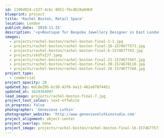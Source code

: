 ```yaml
---
id: 1196d024-c527-4cbc-8951-fbcd620a04b9
blueprint: project
title: 'Rachel Boston, Retail Space'
location: London
publish_date: '2019-11-25'
description: '<p>Boutique for Bespoke Jewellery Designer in East London</p><p>Photography: <a target="_blank" href="http://www.genevievelutkinstudio.com/">genevieve lutkin</a></p>'
images:
  - projects/rachel-boston/rachel-boston-final-1-1.jpg
  - projects/rachel-boston/rachel-boston-final-16-1574677573.jpg
  - projects/rachel-boston/rachel-boston-final-6-1574677743.jpg
  - projects/skUTxZJ7.jpeg
  - projects/rachel-boston/rachel-boston-final-21-1574677567.jpg
  - projects/rachel-boston/rachel-boston-final-30-1574678110.jpg
  - projects/rachel-boston/rachel-boston-final-26-1574677760.jpg
project_type:
  - commercial
project_opacity: 20
updated_by: 6dc8e295-bc50-43f6-ba12-462a87874451
updated_at: 1629364997
lead_image: projects/rachel-boston-final-7.jpg
project_text_colour: text-offwhite
in_progress: false
photographer: 'Genevieve Lutkin'
photographer_website: 'http://www.genevievelutkinstudio.com'
project_alignment: object-center
project_overlay: none
project_image: projects/rachel-boston/rachel-boston-final-16-1574677573.jpg
---
```

